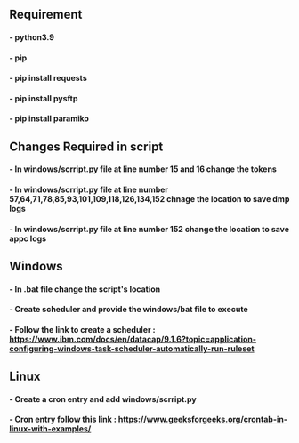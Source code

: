 
## Requirement
#### - python3.9
#### - pip
#### - pip install requests
#### - pip install pysftp
#### - pip install paramiko

## Changes Required in script
#### - In windows/scrript.py file at line number 15 and 16 change the tokens
#### - In windows/scrript.py file at line number 57,64,71,78,85,93,101,109,118,126,134,152 chnage the location to save dmp logs
#### - In windows/scrript.py file at line number 152 change the location to save appc logs

## Windows
#### - In .bat file change the script's location
#### - Create scheduler and provide the windows/bat file to execute
#### - Follow the link to create a scheduler : https://www.ibm.com/docs/en/datacap/9.1.6?topic=application-configuring-windows-task-scheduler-automatically-run-ruleset

## Linux 
#### - Create a cron entry and add windows/scrript.py
#### - Cron entry follow this link : https://www.geeksforgeeks.org/crontab-in-linux-with-examples/
